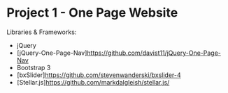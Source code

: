 # Project 1 - One Page Website

Libraries & Frameworks: 

* jQuery
* [jQuery-One-Page-Nav]https://github.com/davist11/jQuery-One-Page-Nav
* Bootstrap 3
* [bxSlider]https://github.com/stevenwanderski/bxslider-4
* [Stellar.js]https://github.com/markdalgleish/stellar.js/
